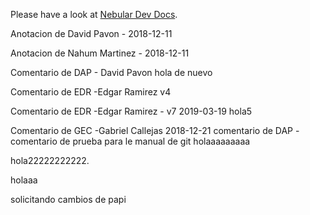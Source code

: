 Please have a look at [Nebular Dev Docs](https://github.com/akveo/nebular/blob/master/DEV_DOCS.md).

Anotacion de David Pavon - 2018-12-11

Anotacion de Nahum Martinez - 2018-12-11

Comentario de DAP - David Pavon hola de nuevo


Comentario de EDR -Edgar Ramirez v4

Comentario de EDR -Edgar Ramirez - v7 2019-03-19 hola5


Comentario de GEC -Gabriel Callejas 2018-12-21
comentario de DAP - comentario de prueba para le manual de git
holaaaaaaaaa

hola22222222222.

holaaa

solicitando cambios de papi